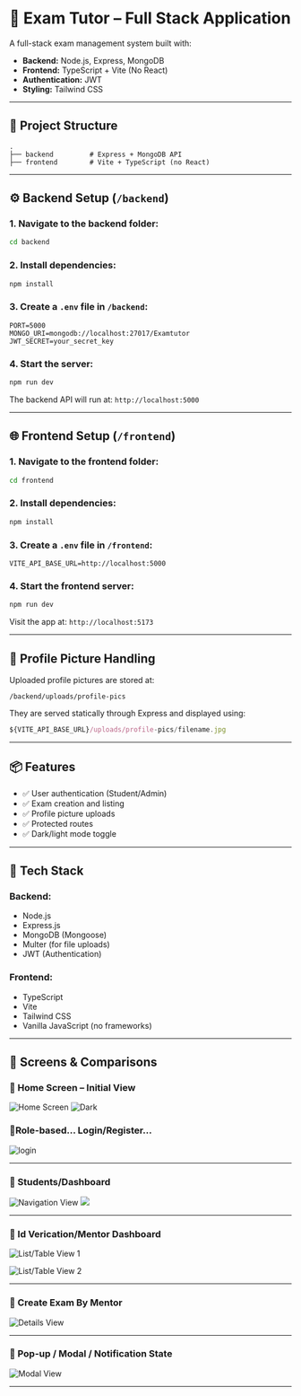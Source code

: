 # 🧠 Exam Tutor – Full Stack Application

A full-stack exam management system built with:

- **Backend:** Node.js, Express, MongoDB
- **Frontend:** TypeScript + Vite (No React)
- **Authentication:** JWT
- **Styling:** Tailwind CSS

---

## 📁 Project Structure

```
.
├── backend         # Express + MongoDB API
├── frontend        # Vite + TypeScript (no React)
```

---

## ⚙️ Backend Setup (`/backend`)

### 1. Navigate to the backend folder:

```bash
cd backend
```

### 2. Install dependencies:

```bash
npm install
```

### 3. Create a `.env` file in `/backend`:

```env
PORT=5000
MONGO_URI=mongodb://localhost:27017/Examtutor
JWT_SECRET=your_secret_key
```

### 4. Start the server:

```bash
npm run dev
```

The backend API will run at: `http://localhost:5000`

---

## 🌐 Frontend Setup (`/frontend`)

### 1. Navigate to the frontend folder:

```bash
cd frontend
```

### 2. Install dependencies:

```bash
npm install
```

### 3. Create a `.env` file in `/frontend`:

```env
VITE_API_BASE_URL=http://localhost:5000
```

### 4. Start the frontend server:

```bash
npm run dev
```

Visit the app at: `http://localhost:5173`

---

## 📸 Profile Picture Handling

Uploaded profile pictures are stored at:

```
/backend/uploads/profile-pics
```

They are served statically through Express and displayed using:

```ts
${VITE_API_BASE_URL}/uploads/profile-pics/filename.jpg
```

---

## 📦 Features

- ✅ User authentication (Student/Admin)
- ✅ Exam creation and listing
- ✅ Profile picture uploads
- ✅ Protected routes
- ✅ Dark/light mode toggle

---

## 🧪 Tech Stack

### Backend:

- Node.js
- Express.js
- MongoDB (Mongoose)
- Multer (for file uploads)
- JWT (Authentication)

### Frontend:

- TypeScript
- Vite
- Tailwind CSS
- Vanilla JavaScript (no frameworks)

---

## 📸 Screens & Comparisons

### 🔹 Home Screen – Initial View

![Home Screen](./images/Screenshot%202025-05-04%20110705.png)
 ![Dark](./images/Screenshot%202025-05-04%20110725.png)


### 🔹Role-based... Login/Register...
![login](./images/Screenshot%202025-05-04%20110740.png)


---
### 🔹 Students/Dashboard

![Navigation View](./images/Screenshot%202025-05-04%20110800.png)
![](./images/Screenshot%202025-05-04%20112914.png)

---

### 🔹 Id Verication/Mentor Dashboard

![List/Table View 1](./images/Screenshot%202025-05-04%20112642.png)

![List/Table View 2](./images/Screenshot%202025-05-04%20112741.png)

---

### 🔹 Create Exam By Mentor

![Details View](./images/Screenshot%202025-05-04%20112830.png)

---

### 🔹 Pop-up / Modal / Notification State

![Modal View](./images/Screenshot%202025-05-04%20112803.png)

---
